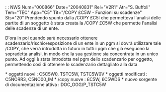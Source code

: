  :  : NWS Num="000866" Date="20040831" Rel="V2R1" Atr="S. Buffoli" Tem="TEC" App="C5" Tit="/COPY £C5W - Funzioni su scadenze" Sts="20"
Prendendo spunto dalla /COPY £C5I che permetteva l'analisi delle partite di un soggetto è stata creata la /COPY £C5W che permette l'analisi delle scadenze di un ente.

D'ora in poi quando sarà necessario ottenere scadenzario/rischio/esposizione di un ente in un pgm si
dovrà utilizzare tale /COPY, che verrà introdotta in futuro in tutti i pgm che già eseguono la sopradetta analisi, in modo che la sua gestione sia concentrata in un unico punto.
Ad oggi è stata introdotta nel pgm dello scadenzario per oggetto, permettendo così di ottenere lo scadenzario dettagliato alla data.

\* oggetti nuovi :  C5C5W0, TSTC5W, TSTC5W0V
\* oggetti modificati :  C5NORR3, C5NO00_IM
\* /copy nuove :  £C5W, £C5WDS
\* nuovo sorgente di documentazione attiva :  DOC_OGG/P_TSTC5W
